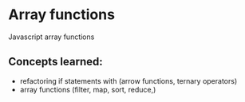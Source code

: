 # Array functions

Javascript array functions

## Concepts learned:
* refactoring if statements with (arrow functions, ternary operators)
* array functions (filter, map, sort, reduce,)
